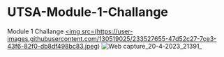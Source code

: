 # UTSA-Module-1-Challange
Module 1 Challange
<a href= "file:///C:/Users/ramos/Downloads/Digital%20Marketing%20Strategies%20for%20Buisness%20Development.html">
  <img src=(https://user-images.githubusercontent.com/130519025/233527655-47d52c27-7ce3-43f6-82f0-db8df498bc83.jpeg)
       </a>
![Web capture_20-4-2023_21391_](https://user-images.githubusercontent.com/130519025/233528041-f05ce5af-8704-4461-9771-791a3f07119e.jpeg)

                                                                                                                                         
